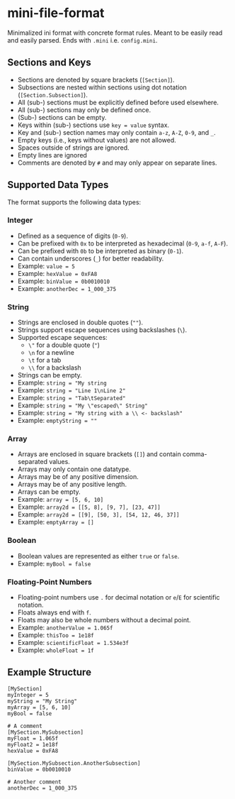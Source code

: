 

# mini-file-format

Minimalized ini format with concrete format rules. Meant to be easily read and easily parsed.
Ends with `.mini` i.e. `config.mini`.

## Sections and Keys

- Sections are denoted by square brackets (`[Section]`).
- Subsections are nested within sections using dot notation (`[Section.Subsection]`).
- All (sub-) sections must be explicitly defined before used elsewhere.
- All (sub-) sections may only be defined once.
- (Sub-) sections can be empty.
- Keys within (sub-) sections use `key = value` syntax.
- Key and (sub-) section names may only contain `a-z`, `A-Z`, `0-9`, and `_`.
- Empty keys (i.e., keys without values) are not allowed.
- Spaces outside of strings are ignored.
- Empty lines are ignored
- Comments are denoted by `#` and may only appear on separate lines.

## Supported Data Types

The format supports the following data types:

### Integer
- Defined as a sequence of digits (`0-9`).
- Can be prefixed with `0x` to be interpreted as hexadecimal (`0-9`, `a-f`, `A-F`).
- Can be prefixed with `0b` to be interpreted as binary (`0-1`).
- Can contain underscores (`_`) for better readability.
- Example: `value = 5`
- Example: `hexValue = 0xFA8`
- Example: `binValue = 0b0010010`
- Example: `anotherDec = 1_000_375`

### String
- Strings are enclosed in double quotes (`""`).
- Strings support escape sequences using backslashes (`\`).
- Supported escape sequences:
  - `\"` for a double quote (`"`)
  - `\n` for a newline
  - `\t` for a tab
  - `\\` for a backslash
- Strings can be empty.
- Example: `string = "My string`
- Example: `string = "Line 1\nLine 2"`
- Example: `string = "Tab\tSeparated"`
- Example: `string = "My \"escaped\" String"`
- Example: `string = "My string with a \\ <- backslash"`
- Example: `emptyString = ""`

### Array
- Arrays are enclosed in square brackets (`[]`) and contain comma-separated values.
- Arrays may only contain one datatype.
- Arrays may be of any positive dimension.
- Arrays may be of any positive length.
- Arrays can be empty.
- Example: `array = [5, 6, 10]`
- Example: `array2d = [[5, 8], [9, 7], [23, 47]]`
- Example: `array2d = [[9], [50, 3], [54, 12, 46, 37]]`
- Example: `emptyArray = []`

### Boolean
- Boolean values are represented as either `true` or `false`.
- Example: `myBool = false`

### Floating-Point Numbers
- Floating-point numbers use `.` for decimal notation or `e`/`E` for scientific notation.
- Floats always end with `f`.
- Floats may also be whole numbers without a decimal point.
- Example: `anotherValue = 1.065f`
- Example: `thisToo = 1e18f`
- Example: `scientificFloat = 1.534e3f`
- Example: `wholeFloat = 1f`

## Example Structure
```text
[MySection]
myInteger = 5
myString = "My String"
myArray = [5, 6, 10]
myBool = false

# A comment
[MySection.MySubsection]
myFloat = 1.065f
myFloat2 = 1e18f
hexValue = 0xFA8

[MySection.MySubsection.AnotherSubsection]
binValue = 0b0010010

# Another comment
anotherDec = 1_000_375
```


